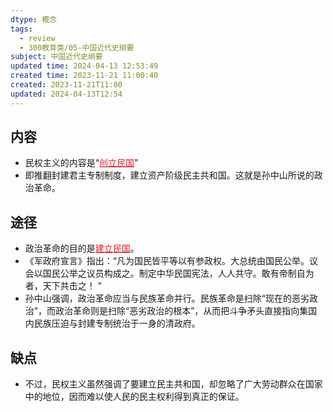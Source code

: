 ```yaml
---
dtype: 概念
tags:
  - review
  - 300教育类/05-中国近代史纲要
subject: 中国近代史纲要
updated time: 2024-04-13 12:53:49
created time: 2023-11-21 11:00:40
created: 2023-11-21T11:00
updated: 2024-04-13T12:54
---
```

## 内容
- 民权主义的内容是“<font color=#ed1c24><u>创立民国</u></font>”
- 即推翻封建君主专制制度，建立资产阶级民主共和国。这就是孙中山所说的政治革命。
## 途径
- 政治革命的目的是<font color=#ed1c24><u>建立民国</u></font>。
- 《军政府宣言》指出：“凡为国民皆平等以有参政权。大总统由国民公举。议会以国民公举之议员构成之。制定中华民国宪法，人人共守。敢有帝制自为者，天下共击之！ ”
- 孙中山强调，政治革命应当与民族革命并行。民族革命是扫除“现在的恶劣政治”，而政治革命则是扫除“恶劣政治的根本”，从而把斗争矛头直接指向集国内民族压迫与封建专制统治于一身的清政府。
## 缺点
- 不过，民权主义虽然强调了要建立民主共和国，却忽略了广大劳动群众在国家中的地位，因而难以使人民的民主权利得到真正的保证。